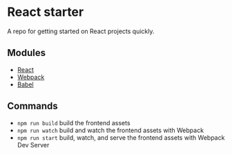 # React starter
A repo for getting started on React projects quickly.

## Modules
* [React](https://github.com/facebook/react)
* [Webpack](https://github.com/webpack/webpack)
* [Babel](https://github.com/babel/babel)

## Commands
* `npm run build` build the frontend assets
* `npm run watch` build and watch the frontend assets with Webpack
* `npm run start` build, watch, and serve the frontend assets with Webpack Dev Server
